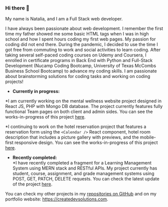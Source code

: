 ### Hi there 👋
My name is Natalia, and I am a Full Stack web developer.   
  
I have always been passionate about web development. I remember the first time my father showed me some basic HTML tags when I was in high school and how I spent hours coding my first web pages. My passion for coding did not end there. During the pandemic, I decided to use the time I got free from commuting to work and social activities to learn coding. After taking several self-paced coding courses on Udemy and Coursera, I enrolled in certificate programs in Back End with Python and Full-Stack Development (Nucamp Coding Bootcamp, University of Texas McCombs Business School Bootcamp) to advance my coding skills. I am passionate about brainstorming solutions for coding tasks and working on coding projects!     

* **Currently in progress:**


*I am currently working on the mental wellness website project designed in React JS, PHP with Mongo DB database. The project currently features fully functional Team pages on both client and admin sides. You can see the works-in-progress of this project <span>[here](https://github.com/nchernys/mental-wellness)</span>.  

*I continuing to work on the hotel reservation project that features a reservation form using the `<Calendar />` React component, hotel room description that includes a picture gallery with previews, and the mobile-first responsive design. You can see the works-in-progress of this project <span>[here](https://github.com/nchernys/hotel-lake)</span>.  

* **Recently completed:**  
*I have recently completed a fragment for a Learning Management System using MERN stack and RESTful APIs. My project currently has student, course, assignment, and grade management systems using POST, GET, PATCH, DELETE requests. You can check the latest update of the project <a href="https://github.com/nchernys/school-dashboard-MERN">here</a>. 
  
You can check my other projects in my <a href="https://github.com/nchernys?tab=repositories">repositories on GitHub</a> and on my portfolio website: <a href="https://portfolio.chernysn.tech">https://createdevsolutions.com</a>.

<!--
**nchernys/nchernys** is a ✨ _special_ ✨ repository because its `README.md` (this file) appears on your GitHub profile.

Here are some ideas to get you started:

- 🔭 I’m currently working on ...
- 🌱 I’m currently learning ...
- 👯 I’m looking to collaborate on ...
- 🤔 I’m looking for help with ...
- 💬 Ask me about ...
- 📫 How to reach me: ...
- 😄 Pronouns: ...
- ⚡ Fun fact: ...
-->
